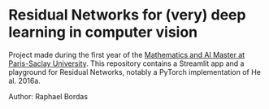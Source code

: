 # Residual Networks for (very) deep learning in computer vision

Project made during the first year of the
[Mathematics and AI Master at Paris-Saclay University](https://www.universite-paris-saclay.fr/en/education/master/mathematics-and-applications/m1-mathematiques-et-intelligence-artificielle).
This repository contains a Streamlit app and a playground for Residual Networks, notably a PyTorch implementation of He
al. 2016a.

Author: Raphael Bordas
